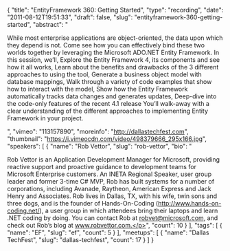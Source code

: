 {
  "title": "EntityFramework 360: Getting Started",
  "type": "recording",
  "date": "2011-08-12T19:51:33",
  "draft": false,
  "slug": "entityframework-360-getting-started",
  "abstract": "<p>While most enterprise applications are object-oriented, the data upon which they depend is not. Come see how you can effectively bind these two worlds together by leveraging the Microsoft ADO.NET Entity Framework. In this session, we&rsquo;ll, Explore the Entity Framework 4, its components and see how it all works, Learn about the benefits and drawbacks of the 3 different approaches to using the tool, Generate a business object model with database mappings, Walk through a variety of code examples that show how to interact with the model, Show how the Entity Framework automatically tracks data changes and generates updates, Deep-dive into the code-only features of the recent 4.1 release You&rsquo;ll walk-away with a clear understanding of the different approaches to implementing Entity Framework in your project.</p>",
  "vimeo": "113157890",
  "moreinfo": "http://dallastechfest.com",
  "thumbnail": "https://i.vimeocdn.com/video/498379666_295x166.jpg",
  "speakers": [
    {
      "name": "Rob Vettor",
      "slug": "rob-vettor",
      "bio": "<p>Rob Vettor is an Application Development Manager for Microsoft, providing reactive support and proactive guidance to development teams for Microsoft Enterprise customers. An INETA Regional Speaker, user group leader and former 3-time C# MVP, Rob has built systems for a number of corporations, including Avanade, Raytheon, American Express and Jack Henry and Associates. Rob lives in Dallas, TX, with his wife, twin sons and three dogs, and is the founder of Hands-On-Coding (http://www.hands-on-coding.net/), a user group in which attendees bring their laptops and learn .NET coding by doing. You can contact Rob at robvet@microsoft.com, and check out Rob’s blog at www.robvettor.com.</p>",
      "count": 10
    }
  ],
  "tags": [
    {
      "name": "EF",
      "slug": "ef",
      "count": 5
    }
  ],
  "meetups": [
    {
      "name": "Dallas TechFest",
      "slug": "dallas-techfest",
      "count": 17
    }
  ]
}